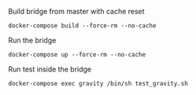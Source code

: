 
Build bridge from master with cache reset
```
docker-compose build --force-rm --no-cache
```
Run the bridge
```
docker-compose up --force-rm --no-cache 
```
Run test inside the bridge
```
docker-compose exec gravity /bin/sh test_gravity.sh
```
